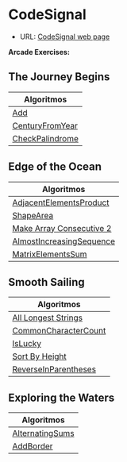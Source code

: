 # CodeSignal

- URL: [CodeSignal web page](https://app.codesignal.com/)

**Arcade Exercises:**

## The Journey Begins

| Algoritmos                                                   |
| ------------------------------------------------------------ |
| [Add](https://github.com/mrgold92/CodeSignal/blob/master/src/add/Main.java) |
| [CenturyFromYear](https://github.com/mrgold92/CodeSignal/blob/master/src/centuryFromYear/Main.java) |
| [CheckPalindrome](https://github.com/mrgold92/CodeSignal/blob/master/src/palindrome/Main.java) |

## Edge of the Ocean

| Algoritmos                                                   |
| ------------------------------------------------------------ |
| [AdjacentElementsProduct](https://github.com/mrgold92/CodeSignal/blob/master/src/adjacentElementsProduct/Main.java) |
| [ShapeArea](https://github.com/mrgold92/CodeSignal/blob/master/src/shapeArea/Main.java) |
| [Make Array Consecutive 2](https://github.com/mrgold92/CodeSignal/blob/master/src/makeArrayConsecutive/Main.java) |
| [AlmostIncreasingSequence](https://github.com/mrgold92/CodeSignal/blob/master/src/almostIncreasingSequence/Main.java) |
| [MatrixElementsSum](https://github.com/mrgold92/CodeSignal/blob/master/src/matrixElementsSum/Main.java) |

## Smooth Sailing

| Algoritmos                                                   |
| ------------------------------------------------------------ |
| [All Longest Strings](https://github.com/mrgold92/CodeSignal/blob/master/src/allLongestStrings/Main.java) |
| [CommonCharacterCount](https://github.com/mrgold92/CodeSignal/blob/master/src/commonCharacterCount/Main.java) |
| [IsLucky](https://github.com/mrgold92/CodeSignal/blob/master/src/isLucky/Main.java) |
| [Sort By Height](https://github.com/mrgold92/CodeSignal/blob/master/src/shortByHeight/Main.java) |
| [ReverseInParentheses](https://github.com/mrgold92/CodeSignal/blob/master/src/reverseInParentheses/Main.java) |

## Exploring the Waters

| Algoritmos                                                   |
| ------------------------------------------------------------ |
| [AlternatingSums](https://github.com/mrgold92/CodeSignal/blob/master/src/alternatingSums/Main.java) |
| [AddBorder](https://github.com/mrgold92/CodeSignal/blob/master/src/addBorder/Main.java) |

